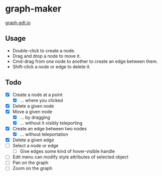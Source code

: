 # graph-maker

[graph.gdt.io](http://graph.gdt.io/)

## Usage

- Double-click to create a node.
- Drag and drop a node to move it.
- Cmd-drag from one node to another to create an edge between them.
- Shift-click a node or edge to delete it.

## Todo

- [x] Create a node at a point
  - [x] ... where you clicked
- [x] Delete a given node
- [x] Move a given node
  - [x] ... by dragging
  - [x] ... without it visibly teleporting
- [x] Create an edge between two nodes
  - [x] ... without teleportation
- [x] Delete a given edge
- [ ] Select a node or edge
  - [ ] Give edges some kind of hover-visible handle
- [ ] Edit menu can modify style attributes of selected object
- [ ] Pan on the graph
- [ ] Zoom on the graph
